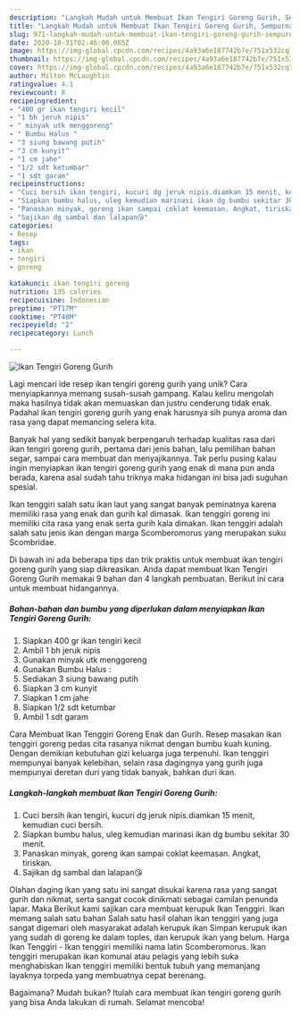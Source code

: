 ```yaml
---
description: "Langkah Mudah untuk Membuat Ikan Tengiri Goreng Gurih, Sempurna"
title: "Langkah Mudah untuk Membuat Ikan Tengiri Goreng Gurih, Sempurna"
slug: 971-langkah-mudah-untuk-membuat-ikan-tengiri-goreng-gurih-sempurna
date: 2020-10-31T02:46:00.085Z
image: https://img-global.cpcdn.com/recipes/4a93a6e187742b7e/751x532cq70/ikan-tengiri-goreng-gurih-foto-resep-utama.jpg
thumbnail: https://img-global.cpcdn.com/recipes/4a93a6e187742b7e/751x532cq70/ikan-tengiri-goreng-gurih-foto-resep-utama.jpg
cover: https://img-global.cpcdn.com/recipes/4a93a6e187742b7e/751x532cq70/ikan-tengiri-goreng-gurih-foto-resep-utama.jpg
author: Milton McLaughlin
ratingvalue: 4.1
reviewcount: 8
recipeingredient:
- "400 gr ikan tengiri kecil"
- "1 bh jeruk nipis"
- " minyak utk menggoreng"
- " Bumbu Halus "
- "3 siung bawang putih"
- "3 cm kunyit"
- "1 cm jahe"
- "1/2 sdt ketumbar"
- "1 sdt garam"
recipeinstructions:
- "Cuci bersih ikan tengiri, kucuri dg jeruk nipis.diamkan 15 menit, kemudian cuci bersih."
- "Siapkan bumbu halus, uleg kemudian marinasi ikan dg bumbu sekitar 30 menit."
- "Panaskan minyak, goreng ikan sampai coklat keemasan. Angkat, tiriskan."
- "Sajikan dg sambal dan lalapan😘"
categories:
- Resep
tags:
- ikan
- tengiri
- goreng

katakunci: ikan tengiri goreng 
nutrition: 135 calories
recipecuisine: Indonesian
preptime: "PT17M"
cooktime: "PT40M"
recipeyield: "2"
recipecategory: Lunch

---
```



![Ikan Tengiri Goreng Gurih](https://img-global.cpcdn.com/recipes/4a93a6e187742b7e/751x532cq70/ikan-tengiri-goreng-gurih-foto-resep-utama.jpg)

Lagi mencari ide resep ikan tengiri goreng gurih yang unik? Cara menyiapkannya memang susah-susah gampang. Kalau keliru mengolah maka hasilnya tidak akan memuaskan dan justru cenderung tidak enak. Padahal ikan tengiri goreng gurih yang enak harusnya sih punya aroma dan rasa yang dapat memancing selera kita.

Banyak hal yang sedikit banyak berpengaruh terhadap kualitas rasa dari ikan tengiri goreng gurih, pertama dari jenis bahan, lalu pemilihan bahan segar, sampai cara membuat dan menyajikannya. Tak perlu pusing kalau ingin menyiapkan ikan tengiri goreng gurih yang enak di mana pun anda berada, karena asal sudah tahu triknya maka hidangan ini bisa jadi suguhan spesial.

Ikan tenggiri salah satu ikan laut yang sangat banyak peminatnya karena memiliki rasa yang enak dan gurih kal dimasak. Ikan tenggiri goreng ini memiliki cita rasa yang enak serta gurih kala dimakan. Ikan tenggiri adalah salah satu jenis ikan dengan marga Scomberomorus yang merupakan suku Scombridae.


Di bawah ini ada beberapa tips dan trik praktis untuk membuat ikan tengiri goreng gurih yang siap dikreasikan. Anda dapat membuat Ikan Tengiri Goreng Gurih memakai 9 bahan dan 4 langkah pembuatan. Berikut ini cara untuk membuat hidangannya.

<!--inarticleads1-->

##### Bahan-bahan dan bumbu yang diperlukan dalam menyiapkan Ikan Tengiri Goreng Gurih:

1. Siapkan 400 gr ikan tengiri kecil
1. Ambil 1 bh jeruk nipis
1. Gunakan  minyak utk menggoreng
1. Gunakan  Bumbu Halus :
1. Sediakan 3 siung bawang putih
1. Siapkan 3 cm kunyit
1. Siapkan 1 cm jahe
1. Siapkan 1/2 sdt ketumbar
1. Ambil 1 sdt garam


Cara Membuat Ikan Tenggiri Goreng Enak dan Gurih. Resep masakan ikan tenggiri goreng pedas cita rasanya nikmat dengan bumbu kuah kuning. Dengan demikian kebutuhan gizi keluarga juga terpenuhi. Ikan tenggiri mempunyai banyak kelebihan, selain rasa dagingnya yang gurih juga mempunyai deretan duri yang tidak banyak, bahkan duri ikan. 

<!--inarticleads2-->

##### Langkah-langkah membuat Ikan Tengiri Goreng Gurih:

1. Cuci bersih ikan tengiri, kucuri dg jeruk nipis.diamkan 15 menit, kemudian cuci bersih.
1. Siapkan bumbu halus, uleg kemudian marinasi ikan dg bumbu sekitar 30 menit.
1. Panaskan minyak, goreng ikan sampai coklat keemasan. Angkat, tiriskan.
1. Sajikan dg sambal dan lalapan😘


Olahan daging ikan yang satu ini sangat disukai karena rasa yang sangat gurih dan nikmat, serta sangat cocok dinikmati sebagai camilan penunda lapar. Maka Berikut kami sajikan cara membuat kerupuk Ikan Tenggiri. Ikan memang salah satu bahan Salah satu hasil olahan ikan tenggiri yang juga sangat digemari oleh masyarakat adalah kerupuk ikan Simpan kerupuk ikan yang sudah di goreng ke dalam toples, dan kerupuk ikan yang belum. Harga Ikan Tenggiri - Ikan tenggiri memiliki nama latin Scomberomorus. Ikan tenggiri merupakan ikan komunal atau pelagis yang lebih suka menghabiskan Ikan tenggiri memiliki bentuk tubuh yang memanjang layaknya torpeda yang membuatnya cepat berenang. 

Bagaimana? Mudah bukan? Itulah cara membuat ikan tengiri goreng gurih yang bisa Anda lakukan di rumah. Selamat mencoba!
